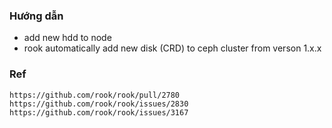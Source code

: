 ### Hướng dẫn
- add new hdd to node
- rook automatically add new disk (CRD) to ceph cluster from verson 1.x.x

### Ref
```
https://github.com/rook/rook/pull/2780
https://github.com/rook/rook/issues/2830
https://github.com/rook/rook/issues/3167
```
